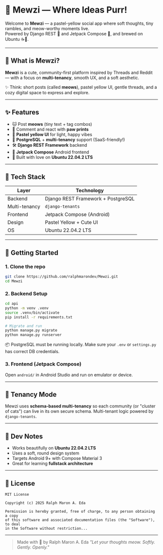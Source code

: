 # 🌼 Mewzi — Where Ideas Purr!

Welcome to **Mewzi** — a pastel-yellow social app where soft thoughts, tiny rambles, and meow-worthy moments live.  
Powered by Django REST 🐍 and Jetpack Compose 🧵, and brewed on Ubuntu ☕🐧.

<!-- <img src="public/mewzi-banner.png" alt="Mewzi banner" width="100%" /> -->

---

## 🐾 What is Mewzi?

**Mewzi** is a cute, community-first platform inspired by Threads and Reddit — with a focus on **multi-tenancy**, smooth UX, and a soft aesthetic.

✨ Think: short posts (called **meows**), pastel yellow UI, gentle threads, and a cozy digital space to express and explore.

---

## ✨ Features

- 🐱 Post **meows** (tiny text + tag combos)
- 💬 Comment and react with **paw prints**
- 🎨 **Pastel yellow UI** for light, happy vibes
- 🐘 **PostgreSQL** + **multi-tenancy** support (SaaS-friendly!)
- 🛠️ **Django REST Framework** backend
- 📱 **Jetpack Compose** Android frontend
- 🐧 Built with love on **Ubuntu 22.04.2 LTS**

---

## 🧰 Tech Stack

| Layer         | Technology                         |
| ------------- | ---------------------------------- |
| Backend       | Django REST Framework + PostgreSQL |
| Multi-tenancy | `django-tenants`                   |
| Frontend      | Jetpack Compose (Android)          |
| Design        | Pastel Yellow + Cute UI            |
| OS            | Ubuntu 22.04.2 LTS                 |

---

## 🚀 Getting Started

### 1. Clone the repo

```bash
git clone https://github.com/ralphmarondev/Mewzi.git
cd Mewzi
```

### 2. Backend Setup

```bash
cd api
python -m venv .venv
source .venv/bin/activate
pip install -r requirements.txt

# Migrate and run
python manage.py migrate
python manage.py runserver
```

📦 PostgreSQL must be running locally. Make sure your `.env` or `settings.py` has correct DB credentials.

### 3. Frontend (Jetpack Compose)

Open `android/` in Android Studio and run on emulator or device.

---

## 🧪 Tenancy Mode

Mewzi uses **schema-based multi-tenancy** so each community (or "cluster of cats") can live in its own secure schema.
Multi-tenant logic powered by `django-tenants`.

---

## 🐣 Dev Notes

- Works beautifully on **Ubuntu 22.04.2 LTS**
- Uses a soft, round design system
- Targets Android 9+ with Compose Material 3
- Great for learning **fullstack architecture**

---

## 📄 License

```text
MIT License

Copyright (c) 2025 Ralph Maron A. Eda

Permission is hereby granted, free of charge, to any person obtaining a copy
of this software and associated documentation files (the "Software"), to deal
in the Software without restriction...
```

---

> Made with 🐾 by Ralph Maron A. Eda
> _"Let your thoughts meow. Softly. Gently. Openly."_
